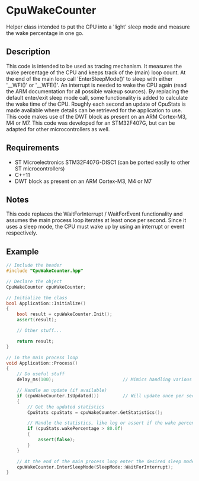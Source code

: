 
# CpuWakeCounter
Helper class intended to put the CPU into a 'light' sleep mode and measure the wake percentage in one go.

## Description
This code is intended to be used as tracing mechanism. It measures the wake percentage of the CPU and keeps track of the (main) loop count. At the end of the main loop call 'EnterSleepMode()' to sleep with either '__WFI()' or '__WFE()'. An interrupt is needed to wake the CPU again (read the ARM documentation for all possible wakeup sources).
By replacing the default enter/exit sleep mode call, some functionality is added to calculate the wake time of the CPU. Roughly each second an update of CpuStats is made available where details can be retrieved for the application to use. This code makes use of the DWT block as present on an ARM Cortex-M3, M4 or M7. This code was developed for an STM32F407G, but can be adapted for other microcontrollers as well.

## Requirements
- ST Microelectronics STM32F407G-DISC1 (can be ported easily to other ST microcontrollers)
- C++11
- DWT block as present on an ARM Cortex-M3, M4 or M7

## Notes
This code replaces the WaitForInterrupt / WaitForEvent functionality and assumes the main process loop iterates at least once per second. Since it uses a sleep mode, the CPU must wake up by using an interrupt or event respectively.

## Example
```cpp
// Include the header
#include "CpuWakeCounter.hpp"

// Declare the object
CpuWakeCounter cpuWakeCounter;

// Initialize the class
bool Application::Initialize()
{
    bool result = cpuWakeCounter.Init();
    assert(result);

    // Other stuff...

    return result;
}

// In the main process loop
void Application::Process()
{
    // Do useful stuff
    delay_ms(100);                          // Mimics handling various items

    // Handle an update (if available)
    if (cpuWakeCounter.IsUpdated())         // Will update once per second
    {
        // Get the updated statistics
        CpuStats cpuStats = cpuWakeCounter.GetStatistics();

        // Handle the statistics, like log or assert if the wake percentage is above 80%
        if (cpuStats.wakePercentage > 80.0f)
        {
            assert(false);
        }
    }

    // At the end of the main process loop enter the desired sleep mode, per default the Systick is suspended in this method while sleeping (can be overruled).
    cpuWakeCounter.EnterSleepMode(SleepMode::WaitForInterrupt);
}
```
